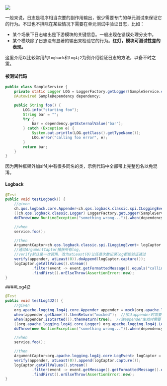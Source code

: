 ![](https://upload-images.jianshu.io/upload_images/2453618-c3b9e40dfe17b5dc.png?imageMogr2/auto-orient/strip%7CimageView2/2/w/1240)

一般来说，日志是程序相当次要的副作用输出，很少需要专门的单元测试来保证它的行为。不过也不排除在某些情况下需要在单元测试中验证日志，比如：
- 某个场景下日志输出是下游模块的关键信息。一般出现在错误处理分支中。
- 某个模块除了日志没有显著的输出来检验它的行为。__红灯，模块可测试性差的表现。__

这里介绍以比较常用的`logback`和`log4j2`为例介绍验证日志的方法，以备不时之需。

#### 被测试代码
```java
public class SampleService {
    private static Logger LOG = LoggerFactory.getLogger(SampleService.class);
    @Autowired SampleDependency dependency;

    public String foo() {
        LOG.info("starting foo");
        String bar = "";
        try {
            bar = dependency.getExternalValue("bar");
        } catch (Exception e) {
            System.out.println(LOG.getClass().getTypeName());
            LOG.error("calling foo error", e);
        }
        return bar;
    }
}
```
因为两种框架外加slf4j中有很多同名的类，示例代码中全部带上完整包名以免混淆。
#### Logback
```java
@Test
public void testLogback() {
    //given
    ch.qos.logback.core.Appender<ch.qos.logback.classic.spi.ILoggingEvent> appender = mock(ch.qos.logback.core.Appender.class);
    ((ch.qos.logback.classic.Logger) LoggerFactory.getLogger(SampleService.class)).addAppender(appender);
    doThrow(new RuntimeException("something wrong...")).when(dependency).getExternalValue(anyString());

    //when
    service.foo();

    //then
    ArgumentCaptor<ch.qos.logback.classic.spi.ILoggingEvent> logCaptor = ArgumentCaptor.forClass(ch.qos.logback.classic.spi.ILoggingEvent.class);
    //通过ArgumentCaptor捕获所有log,
    //verify默认是一次调用，改为atLeast(0)让任意次数记录log都能验证通过
    verify(appender, atLeast(0)).doAppend(logCaptor.capture()); 
    logCaptor.getAllValues().stream()
            .filter(event -> event.getFormattedMessage().equals("calling foo error"))
            .findFirst().orElseThrow(AssertionError::new);
}
```

####Log4j2
```java
@Test
public void testLog4J2() {
    //given
    org.apache.logging.log4j.core.Appender appender = mock(org.apache.logging.log4j.core.Appender.class);
    when(appender.getName()).thenReturn("mocked");  //加入appender时需要
    when(appender.isStarted()).thenReturn(true);  //使appender生效时需要
    ((org.apache.logging.log4j.core.Logger) org.apache.logging.log4j.LogManager.getRootLogger() ).addAppender(appender);
    doThrow(new RuntimeException("something wrong...")).when(dependency).getExternalValue(anyString());

    //when
    service.foo();

    //then
    ArgumentCaptor<org.apache.logging.log4j.core.LogEvent> logCaptor = ArgumentCaptor.forClass(org.apache.logging.log4j.core.LogEvent.class);
    verify(appender, atLeast(0)).append(logCaptor.capture());
    logCaptor.getAllValues().stream()
            .filter(event -> event.getMessage().getFormattedMessage().equals("calling foo error"))
            .findFirst().orElseThrow(AssertionError::new);
}
```
